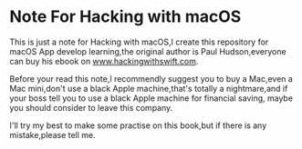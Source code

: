 # Note For Hacking with macOS
 This is just a note for Hacking with macOS,I create this repository for macOS App develop learning,the original author is Paul Hudson,everyone can buy his ebook on www.hackingwithswift.com.

Before your read this note,I recommendly suggest you to buy a Mac,even a Mac mini,don't use a black Apple machine,that's totally a nightmare,and if your boss tell you to use a black Apple machine for financial saving, maybe you should consider to leave this company.

I'll try my best to make some practise on this book,but if there is any mistake,please tell me.
